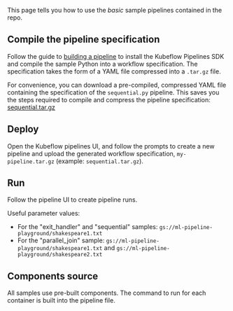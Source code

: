 

This page tells you how to use the _basic_ sample pipelines contained in the repo.

## Compile the pipeline specification

Follow the guide to [building a pipeline](https://github.com/kubeflow/pipelines/wiki/Build-a-Pipeline) to install the Kubeflow Pipelines SDK and compile the sample Python into a workflow specification. The specification takes the form of a YAML file compressed into a `.tar.gz` file. 

For convenience, you can download a pre-compiled, compressed YAML file containing the
specification of the `sequential.py` pipeline. This saves you the steps required
to compile and compress the pipeline specification:
[sequential.tar.gz](https://storage.googleapis.com/sample-package/sequential.tar.gz)

## Deploy

Open the Kubeflow pipelines UI, and follow the prompts to create a new pipeline and upload the generated workflow
specification, `my-pipeline.tar.gz` (example: `sequential.tar.gz`).

## Run

Follow the pipeline UI to create pipeline runs. 

Useful parameter values:

* For the "exit_handler" and "sequential" samples: `gs://ml-pipeline-playground/shakespeare1.txt`
* For the "parallel_join" sample: `gs://ml-pipeline-playground/shakespeare1.txt` and `gs://ml-pipeline-playground/shakespeare2.txt`

## Components source

All samples use pre-built components. The command to run for each container is built into the pipeline file.
